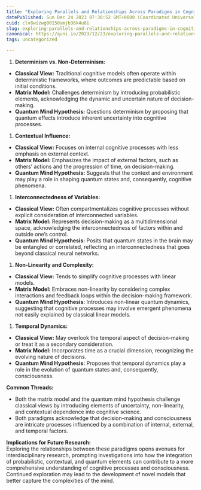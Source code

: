 ```yaml
---
title: "Exploring Parallels and Relationships Across Paradigms in Cognitive Science"
datePublished: Sun Dec 24 2023 07:30:52 GMT+0000 (Coordinated Universal Time)
cuid: clv8wizwg00150amjb36k4u8i
slug: exploring-parallels-and-relationships-across-paradigms-in-cognitive-science
canonical: https://quni.io/2023/12/23/exploring-parallels-and-relationships-across-paradigms-in-cognitive-science/
tags: uncategorized

---
```


1.  **Determinism vs. Non-Determinism:**

*   **Classical View:** Traditional cognitive models often operate within deterministic frameworks, where outcomes are predictable based on initial conditions.
*   **Matrix Model:** Challenges determinism by introducing probabilistic elements, acknowledging the dynamic and uncertain nature of decision-making.
*   **Quantum Mind Hypothesis:** Questions determinism by proposing that quantum effects introduce inherent uncertainty into cognitive processes.

1.  **Contextual Influence:**

*   **Classical View:** Focuses on internal cognitive processes with less emphasis on external context.
*   **Matrix Model:** Emphasizes the impact of external factors, such as others’ actions and the progression of time, on decision-making.
*   **Quantum Mind Hypothesis:** Suggests that the context and environment may play a role in shaping quantum states and, consequently, cognitive phenomena.

1.  **Interconnectedness of Variables:**

*   **Classical View:** Often compartmentalizes cognitive processes without explicit consideration of interconnected variables.
*   **Matrix Model:** Represents decision-making as a multidimensional space, acknowledging the interconnectedness of factors within and outside one’s control.
*   **Quantum Mind Hypothesis:** Posits that quantum states in the brain may be entangled or correlated, reflecting an interconnectedness that goes beyond classical neural networks.

1.  **Non-Linearity and Complexity:**

*   **Classical View:** Tends to simplify cognitive processes with linear models.
*   **Matrix Model:** Embraces non-linearity by considering complex interactions and feedback loops within the decision-making framework.
*   **Quantum Mind Hypothesis:** Introduces non-linear quantum dynamics, suggesting that cognitive processes may involve emergent phenomena not easily explained by classical linear models.

1.  **Temporal Dynamics:**

*   **Classical View:** May overlook the temporal aspect of decision-making or treat it as a secondary consideration.
*   **Matrix Model:** Incorporates time as a crucial dimension, recognizing the evolving nature of decisions.
*   **Quantum Mind Hypothesis:** Proposes that temporal dynamics play a role in the evolution of quantum states and, consequently, consciousness.

**Common Threads:**

*   Both the matrix model and the quantum mind hypothesis challenge classical views by introducing elements of uncertainty, non-linearity, and contextual dependence into cognitive science.
*   Both paradigms acknowledge that decision-making and consciousness are intricate processes influenced by a combination of internal, external, and temporal factors.

**Implications for Future Research:**  
Exploring the relationships between these paradigms opens avenues for interdisciplinary research, prompting investigations into how the integration of probabilistic, contextual, and quantum elements can contribute to a more comprehensive understanding of cognitive processes and consciousness. Continued exploration may lead to the development of novel models that better capture the complexities of the mind.